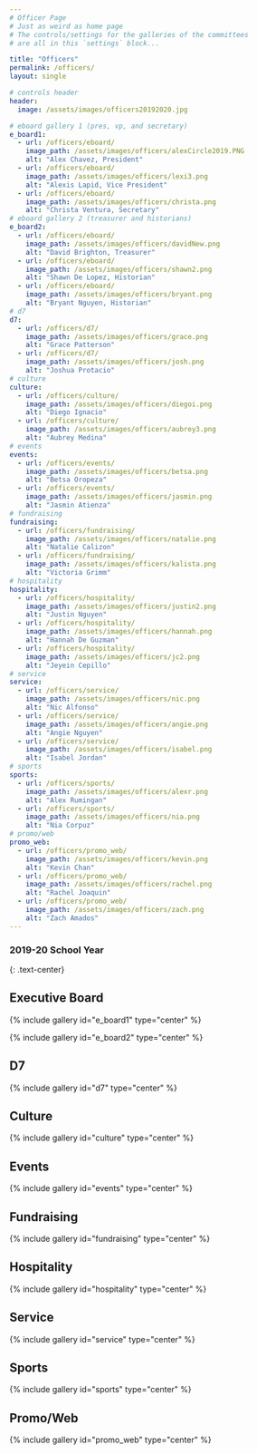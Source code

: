 ```yaml
---
# Officer Page
# Just as weird as home page
# The controls/settings for the galleries of the committees
# are all in this `settings` block...

title: "Officers"
permalink: /officers/
layout: single

# controls header
header:
  image: /assets/images/officers20192020.jpg

# eboard gallery 1 (pres, vp, and secretary)
e_board1:
  - url: /officers/eboard/
    image_path: /assets/images/officers/alexCircle2019.PNG
    alt: "Alex Chavez, President"
  - url: /officers/eboard/
    image_path: /assets/images/officers/lexi3.png
    alt: "Alexis Lapid, Vice President"
  - url: /officers/eboard/
    image_path: /assets/images/officers/christa.png
    alt: "Christa Ventura, Secretary"
# eboard gallery 2 (treasurer and historians)
e_board2:
  - url: /officers/eboard/
    image_path: /assets/images/officers/davidNew.png
    alt: "David Brighton, Treasurer"
  - url: /officers/eboard/
    image_path: /assets/images/officers/shawn2.png
    alt: "Shawn De Lopez, Historian"
  - url: /officers/eboard/
    image_path: /assets/images/officers/bryant.png
    alt: "Bryant Nguyen, Historian"
# d7
d7:
  - url: /officers/d7/
    image_path: /assets/images/officers/grace.png
    alt: "Grace Patterson"
  - url: /officers/d7/
    image_path: /assets/images/officers/josh.png
    alt: "Joshua Protacio"
# culture
culture:
  - url: /officers/culture/
    image_path: /assets/images/officers/diegoi.png
    alt: "Diego Ignacio"
  - url: /officers/culture/
    image_path: /assets/images/officers/aubrey3.png
    alt: "Aubrey Medina"
# events
events:
  - url: /officers/events/
    image_path: /assets/images/officers/betsa.png
    alt: "Betsa Oropeza"
  - url: /officers/events/
    image_path: /assets/images/officers/jasmin.png
    alt: "Jasmin Atienza"
# fundraising
fundraising:
  - url: /officers/fundraising/
    image_path: /assets/images/officers/natalie.png
    alt: "Natalie Calizon"
  - url: /officers/fundraising/
    image_path: /assets/images/officers/kalista.png
    alt: "Victoria Grimm"
# hospitality
hospitality:
  - url: /officers/hospitality/
    image_path: /assets/images/officers/justin2.png
    alt: "Justin Nguyen"
  - url: /officers/hospitality/
    image_path: /assets/images/officers/hannah.png
    alt: "Hannah De Guzman"
  - url: /officers/hospitality/
    image_path: /assets/images/officers/jc2.png
    alt: "Jeyein Cepillo"
# service
service:
  - url: /officers/service/
    image_path: /assets/images/officers/nic.png
    alt: "Nic Alfonso"
  - url: /officers/service/
    image_path: /assets/images/officers/angie.png
    alt: "Angie Nguyen"
  - url: /officers/service/
    image_path: /assets/images/officers/isabel.png
    alt: "Isabel Jordan"
# sports
sports:
  - url: /officers/sports/
    image_path: /assets/images/officers/alexr.png
    alt: "Alex Rumingan"
  - url: /officers/sports/
    image_path: /assets/images/officers/nia.png
    alt: "Nia Corpuz"
# promo/web
promo_web:
  - url: /officers/promo_web/
    image_path: /assets/images/officers/kevin.png
    alt: "Kevin Chan"
  - url: /officers/promo_web/
    image_path: /assets/images/officers/rachel.png
    alt: "Rachel Joaquin"
  - url: /officers/promo_web/
    image_path: /assets/images/officers/zach.png
    alt: "Zach Amados"
---
```


<!--
	this shouldn't need modification,
	unless you want to play with the
	layout!
  -->

### 2019-20 School Year
{: .text-center}

## Executive Board

{% include gallery id="e_board1" type="center" %}

{% include gallery id="e_board2" type="center" %}

## D7

{% include gallery id="d7" type="center" %}

## Culture

{% include gallery id="culture" type="center" %}

## Events

{% include gallery id="events" type="center" %}

## Fundraising

{% include gallery id="fundraising" type="center" %}

## Hospitality

{% include gallery id="hospitality" type="center" %}

## Service

{% include gallery id="service" type="center" %}

## Sports

{% include gallery id="sports" type="center" %}

## Promo/Web

{% include gallery id="promo_web" type="center" %}
